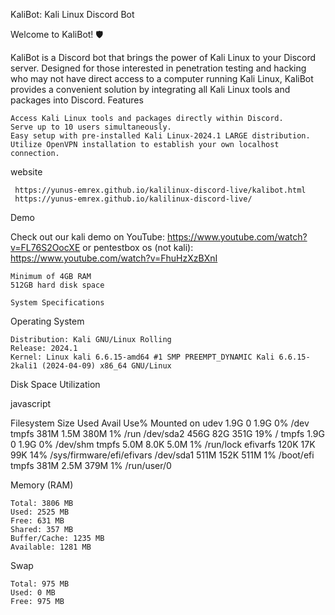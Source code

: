 KaliBot: Kali Linux Discord Bot

Welcome to KaliBot! 🛡️

KaliBot is a Discord bot that brings the power of Kali Linux to your Discord server. Designed for those interested in penetration testing and hacking who may not have direct access to a computer running Kali Linux, KaliBot provides a convenient solution by integrating all Kali Linux tools and packages into Discord.
Features

    Access Kali Linux tools and packages directly within Discord.
    Serve up to 10 users simultaneously.
    Easy setup with pre-installed Kali Linux-2024.1 LARGE distribution.
    Utilize OpenVPN installation to establish your own localhost connection.

website

     https://yunus-emrex.github.io/kalilinux-discord-live/kalibot.html
     https://yunus-emrex.github.io/kalilinux-discord-live/

Demo

Check out our kali demo on YouTube: https://www.youtube.com/watch?v=FL76S2OocXE
or pentestbox os (not kali): https://www.youtube.com/watch?v=FhuHzXzBXnI

    Minimum of 4GB RAM
    512GB hard disk space

    System Specifications
Operating System

    Distribution: Kali GNU/Linux Rolling
    Release: 2024.1
    Kernel: Linux kali 6.6.15-amd64 #1 SMP PREEMPT_DYNAMIC Kali 6.6.15-2kali1 (2024-04-09) x86_64 GNU/Linux

Disk Space Utilization

javascript

Filesystem      Size  Used  Avail  Use%  Mounted on
udev            1.9G     0   1.9G    0%  /dev
tmpfs           381M  1.5M   380M    1%  /run
/dev/sda2       456G   82G   351G   19%  /
tmpfs           1.9G     0   1.9G    0%  /dev/shm
tmpfs           5.0M  8.0K   5.0M    1%  /run/lock
efivarfs        120K   17K    99K   14%  /sys/firmware/efi/efivars
/dev/sda1       511M  152K   511M    1%  /boot/efi
tmpfs           381M  2.5M   379M    1%  /run/user/0

Memory (RAM)

    Total: 3806 MB
    Used: 2525 MB
    Free: 631 MB
    Shared: 357 MB
    Buffer/Cache: 1235 MB
    Available: 1281 MB

Swap

    Total: 975 MB
    Used: 0 MB
    Free: 975 MB
